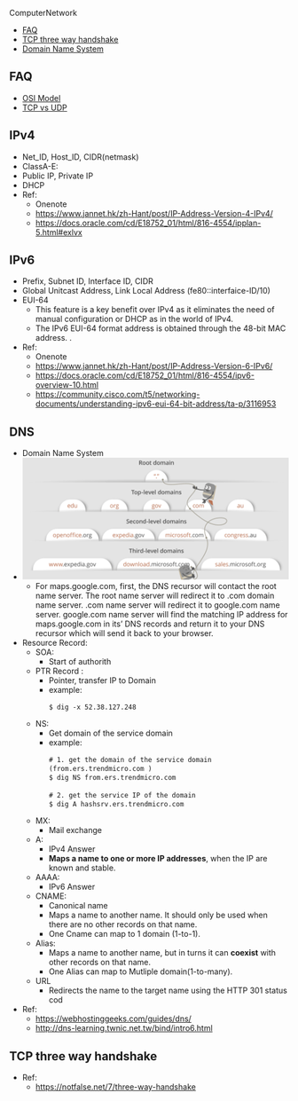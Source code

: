 ComputerNetwork
- [FAQ](#faq)
- [TCP three way handshake](#tcp-three-way-handshake)
- [Domain Name System](#domain-name-system)

## FAQ
  * [OSI Model](https://en.wikipedia.org/wiki/OSI_model)
  * [TCP vs UDP](https://stackoverflow.com/questions/5970383/difference-between-tcp-and-udp)


## IPv4
  * Net_ID, Host_ID, CIDR(netmask)
  * ClassA-E:
  * Public IP, Private IP
  * DHCP
  * Ref:
    * Onenote
    * https://www.jannet.hk/zh-Hant/post/IP-Address-Version-4-IPv4/
    * https://docs.oracle.com/cd/E18752_01/html/816-4554/ipplan-5.html#exlvx


## IPv6
 * Prefix, Subnet ID, Interface ID, CIDR
 * Global Unitcast Address, Link Local Address (fe80::interfaice-ID/10)
 * EUI-64
   * This feature is a key benefit over IPv4 as it eliminates the need of manual configuration or DHCP as in the world of IPv4.
   * The IPv6 EUI-64 format address is obtained through the 48-bit MAC address. .
 * Ref:
   * Onenote
   * https://www.jannet.hk/zh-Hant/post/IP-Address-Version-6-IPv6/
   * https://docs.oracle.com/cd/E18752_01/html/816-4554/ipv6-overview-10.html
   * https://community.cisco.com/t5/networking-documents/understanding-ipv6-eui-64-bit-address/ta-p/3116953


## DNS
  * Domain Name System
  * ![Hierarchy](./images/hierarchy.png)
    * For maps.google.com, first, the DNS recursor will contact the root name server. The root name server will redirect it to .com domain name server. .com name server will redirect it to google.com name server. google.com name server will find the matching IP address for maps.google.com in its’ DNS records and return it to your DNS recursor which will send it back to your browser.
  * Resource Record:
    * SOA:
      * Start of authorith
    * PTR Record :
      * Pointer, transfer IP to Domain
      * example:
        ```shell
        $ dig -x 52.38.127.248
        ```
    * NS:
      * Get domain of the service domain
      * example:
        ```shell
        # 1. get the domain of the service domain (from.ers.trendmicro.com )
        $ dig NS from.ers.trendmicro.com

        # 2. get the service IP of the domain
        $ dig A hashsrv.ers.trendmicro.com
        ```
    * MX:
      * Mail exchange
    * A:
      * IPv4 Answer
      * **Maps a name to one or more IP addresses**, when the IP are known and stable.
    * AAAA:
      * IPv6 Answer
    * CNAME:
      * Canonical name
      * Maps a name to another name. It should only be used when there are no other records on that name.
      * One Cname can map to 1 domain (1-to-1).
    * Alias:
      * Maps a name to another name, but in turns it can **coexist** with other records on that name.
      * One Alias can map to Mutliple domain(1-to-many).
    * URL
      * Redirects the name to the target name using the HTTP 301 status cod
  * Ref:
    * https://webhostinggeeks.com/guides/dns/
    * http://dns-learning.twnic.net.tw/bind/intro6.html


## TCP three way handshake
  * Ref:
    * https://notfalse.net/7/three-way-handshake



